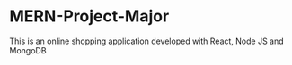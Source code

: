 # MERN-Project-Major
This is an online shopping application developed with React, Node JS and MongoDB
